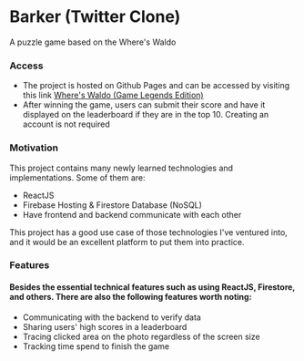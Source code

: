 # Barker (Twitter Clone)

A puzzle game based on the Where's Waldo

### Access

- The project is hosted on Github Pages and can be accessed by visiting this link [Where's Waldo (Game Legends Edition)](https://baha-homidov.github.io/where-is-waldo/)
- After winning the game, users can submit their score and have it displayed on the leaderboard if they are in the top 10. Creating an account is not required

### Motivation

This project contains many newly learned technologies and implementations. Some of them are:

- ReactJS
- Firebase Hosting & Firestore Database (NoSQL)
- Have frontend and backend communicate with each other

This project has a good use case of those technologies I've ventured into, and it would be an excellent platform to put them into practice.

### Features

#### Besides the essential technical features such as using ReactJS, Firestore, and others. There are also the following features worth noting:

- Communicating with the backend to verify data
- Sharing users' high scores in a leaderboard
- Tracing clicked area on the photo regardless of the screen size
- Tracking time spend to finish the game
